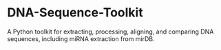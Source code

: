 # DNA-Sequence-Toolkit
A Python toolkit for extracting, processing, aligning, and comparing DNA sequences, including miRNA extraction from mirDB.
